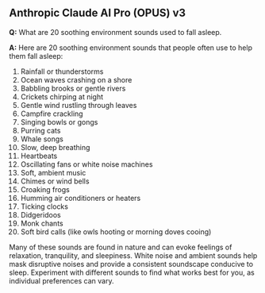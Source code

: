 ## Anthropic Claude AI Pro (OPUS) v3

**Q:** What are 20 soothing environment sounds used to fall asleep.

**A:** Here are 20 soothing environment sounds that people often use to help them fall asleep:

1. Rainfall or thunderstorms
2. Ocean waves crashing on a shore
3. Babbling brooks or gentle rivers
4. Crickets chirping at night
5. Gentle wind rustling through leaves
6. Campfire crackling
7. Singing bowls or gongs
8. Purring cats
9. Whale songs
10. Slow, deep breathing
11. Heartbeats
12. Oscillating fans or white noise machines
13. Soft, ambient music
14. Chimes or wind bells
15. Croaking frogs
16. Humming air conditioners or heaters
17. Ticking clocks
18. Didgeridoos
19. Monk chants
20. Soft bird calls (like owls hooting or morning doves cooing)

Many of these sounds are found in nature and can evoke feelings of relaxation, tranquility, and sleepiness. White noise and ambient sounds help mask disruptive noises and provide a consistent soundscape conducive to sleep. Experiment with different sounds to find what works best for you, as individual preferences can vary.
